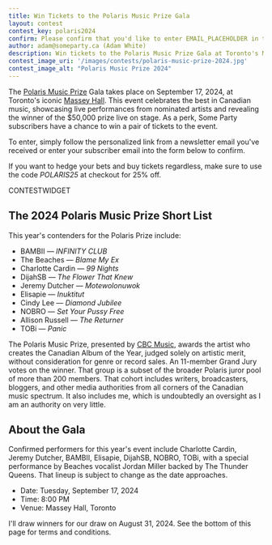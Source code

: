 ```yaml
---
title: Win Tickets to the Polaris Music Prize Gala
layout: contest
contest_key: polaris2024
confirm: Please confirm that you'd like to enter EMAIL_PLACEHOLDER in the draw for Polaris Music Prize Gala tickets. Entry is only open to current subscribers.
author: adam@someparty.ca (Adam White)
description: Win tickets to the Polaris Music Prize Gala at Toronto's Massey Hall on September 17, 2024
contest_image_uri: '/images/contests/polaris-music-prize-2024.jpg'
contest_image_alt: "Polaris Music Prize 2024"
---
```


The [Polaris Music Prize](https://polarismusicprize.ca/) Gala takes place on September 17, 2024, at Toronto's iconic [Massey Hall](https://masseyhall.mhrth.com/tickets/polaris-music-prize-gala-2024). This event celebrates the best in Canadian music, showcasing live performances from nominated artists and revealing the winner of the $50,000 prize live on stage. As a perk, Some Party subscribers have a chance to win a pair of tickets to the event.

To enter, simply follow the personalized link from a newsletter email you've received or enter your subscriber email into the form below to confirm.

If you want to hedge your bets and buy tickets regardless, make sure to use the code *POLARIS25* at checkout for 25% off.

CONTESTWIDGET

## The 2024 Polaris Music Prize Short List

This year's contenders for the Polaris Prize include:

* BAMBII — *INFINITY CLUB*
* The Beaches — *Blame My Ex*
* Charlotte Cardin — *99 Nights*
* DijahSB — *The Flower That Knew*
* Jeremy Dutcher — *Motewolonuwok*
* Elisapie — *Inuktitut*
* Cindy Lee — *Diamond Jubilee*
* NOBRO — *Set Your Pussy Free*
* Allison Russell — *The Returner*
* TOBi — *Panic*

The Polaris Music Prize, presented by [CBC Music](https://www.cbc.ca/music), awards the artist who creates the Canadian Album of the Year, judged solely on artistic merit, without consideration for genre or record sales. An 11-member Grand Jury votes on the winner. That group is a subset of the broader Polaris juror pool of more than 200 members. That cohort includes writers, broadcasters, bloggers, and other media authorities from all corners of the Canadian music spectrum. It also includes me, which is undoubtedly an oversight as I am an authority on very little.

## About the Gala

Confirmed performers for this year's event include Charlotte Cardin, Jeremy Dutcher, BAMBII, Elisapie, DijahSB, NOBRO, TOBi, with a special performance by Beaches vocalist Jordan Miller backed by The Thunder Queens. That lineup is subject to change as the date approaches.

- Date: Tuesday, September 17, 2024
- Time: 8:00 PM
- Venue: Massey Hall, Toronto

I'll draw winners for our draw on August 31, 2024. See the bottom of this page for terms and conditions.
